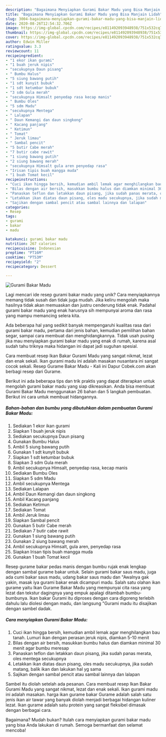```yaml
---
description: "Bagaimana Menyiapkan Gurami Bakar Madu yang Bisa Manjain Lidah"
title: "Bagaimana Menyiapkan Gurami Bakar Madu yang Bisa Manjain Lidah"
slug: 3004-bagaimana-menyiapkan-gurami-bakar-madu-yang-bisa-manjain-lidah
date: 2020-08-26T12:54:32.706Z
image: https://img-global.cpcdn.com/recipes/e811492093948938/751x532cq70/gurami-bakar-madu-foto-resep-utama.jpg
thumbnail: https://img-global.cpcdn.com/recipes/e811492093948938/751x532cq70/gurami-bakar-madu-foto-resep-utama.jpg
cover: https://img-global.cpcdn.com/recipes/e811492093948938/751x532cq70/gurami-bakar-madu-foto-resep-utama.jpg
author: Edwin Miller
ratingvalue: 3.3
reviewcount: 11
recipeingredient:
- "1 ekor ikan gurami"
- "1 buah jeruk nipis"
- "secukupnya Daun pisang"
- " Bumbu Halus"
- "5 siung bawang putih"
- "1 sdt kunyit bubuk"
- "1 sdt ketumbar bubuk"
- "3 sdm Gula merah"
- "secukupnya Himsalt penyedap rasa kecap manis"
- " Bumbu Oles"
- "5 sdm Madu"
- "secukupnya Mentega"
- " Lalapan"
- " Daun Kemangi dan daun singkong"
- " Kacang panjang"
- " Ketimun"
- " Tomat"
- " Jeruk limau"
- " Sambal pencit"
- "5 butir Cabe merah"
- "7 butir cabe rawit"
- "1 siung bawang putih"
- "2 siung bawang merah"
- "secukupnya Himsalt gula aren penyedap rasa"
- "Irisan tipis buah mangga muda"
- "1 buah Tomat kecil"
recipeinstructions:
- "Cuci ikan hingga bersih, kemudian ambil lemak agar menghilangkan bau tanah. Lumuri ikan dengan perasan jeruk nipis, diamkan 5-10 menit"
- "Bilas dengan air bersih, masukkan bumbu halus dan diamkan minimal 30 menit agar bumbu meresap"
- "Panaskan teflon dan letakkan daun pisang, jika sudah panas merata, oles mentega secukupnya"
- "Letakkan ikan diatas daun pisang, oles madu secukupnya, jika sudah matang, balik ikan dan lakukan hal yg sama"
- "Sajikan dengan sambal pencit atau sambal lainnya dan lalapan"
categories:
- Resep
tags:
- gurami
- bakar
- madu

katakunci: gurami bakar madu 
nutrition: 267 calories
recipecuisine: Indonesian
preptime: "PT16M"
cooktime: "PT53M"
recipeyield: "2"
recipecategory: Dessert

---
```



![Gurami Bakar Madu](https://img-global.cpcdn.com/recipes/e811492093948938/751x532cq70/gurami-bakar-madu-foto-resep-utama.jpg)

Lagi mencari ide resep gurami bakar madu yang unik? Cara menyiapkannya memang tidak susah dan tidak juga mudah. Jika keliru mengolah maka hasilnya tidak akan memuaskan dan justru cenderung tidak enak. Padahal gurami bakar madu yang enak harusnya sih mempunyai aroma dan rasa yang mampu memancing selera kita.

Ada beberapa hal yang sedikit banyak mempengaruhi kualitas rasa dari gurami bakar madu, pertama dari jenis bahan, kemudian pemilihan bahan segar, sampai cara membuat dan menghidangkannya. Tidak usah pusing jika mau menyiapkan gurami bakar madu yang enak di rumah, karena asal sudah tahu triknya maka hidangan ini dapat jadi suguhan spesial.

Cara membuat resep Ikan Bakar Gurami Madu yang sangat nikmat, lezat dan enak sekali. Ikan gurami madu ini adalah masakan nusantara ini sangat cocok sekali. Resep Gurame Bakar Madu - Kali ini Dapur Cobek.com akan berbagi resep dari Gurame.


Berikut ini ada beberapa tips dan trik praktis yang dapat diterapkan untuk mengolah gurami bakar madu yang siap dikreasikan. Anda bisa membuat Gurami Bakar Madu menggunakan 26 bahan dan 5 langkah pembuatan. Berikut ini cara untuk membuat hidangannya.

<!--inarticleads1-->

##### Bahan-bahan dan bumbu yang dibutuhkan dalam pembuatan Gurami Bakar Madu:

1. Sediakan 1 ekor ikan gurami
1. Siapkan 1 buah jeruk nipis
1. Sediakan secukupnya Daun pisang
1. Gunakan  Bumbu Halus
1. Ambil 5 siung bawang putih
1. Gunakan 1 sdt kunyit bubuk
1. Siapkan 1 sdt ketumbar bubuk
1. Siapkan 3 sdm Gula merah
1. Ambil secukupnya Himsalt, penyedap rasa, kecap manis
1. Sediakan  Bumbu Oles
1. Siapkan 5 sdm Madu
1. Ambil secukupnya Mentega
1. Sediakan  Lalapan
1. Ambil  Daun Kemangi dan daun singkong
1. Ambil  Kacang panjang
1. Sediakan  Ketimun
1. Sediakan  Tomat
1. Ambil  Jeruk limau
1. Siapkan  Sambal pencit
1. Gunakan 5 butir Cabe merah
1. Sediakan 7 butir cabe rawit
1. Gunakan 1 siung bawang putih
1. Gunakan 2 siung bawang merah
1. Ambil secukupnya Himsalt, gula aren, penyedap rasa
1. Siapkan Irisan tipis buah mangga muda
1. Gunakan 1 buah Tomat kecil


Resep gurame bakar pedas manis dengan bumbu rujak enak lengkap dengan sambal gurame bakar untuk. Selain gurami bakar saus madu, juga ada cumi bakar saus madu, udang bakar saus madu dan &#34;Awalnya gak yakin, masak iya gurami bakar enak dicampuri madu. Salah satu olahan ikan gurame yaitu Ikan Gurame Bakar Madu yang mempunyai cita rasa yang lezat dan tekstur dagingnya yang empuk apalagi ditambah bumbu-bumbunya. Ikan bakar Gurami itu diproses dengan cara digoreng terlebih dahulu lalu diolesi dengan madu, dan langsung &#34;Gurami madu itu disajikan dengan sambel dadak. 

<!--inarticleads2-->

##### Cara menyiapkan Gurami Bakar Madu:

1. Cuci ikan hingga bersih, kemudian ambil lemak agar menghilangkan bau tanah. Lumuri ikan dengan perasan jeruk nipis, diamkan 5-10 menit
1. Bilas dengan air bersih, masukkan bumbu halus dan diamkan minimal 30 menit agar bumbu meresap
1. Panaskan teflon dan letakkan daun pisang, jika sudah panas merata, oles mentega secukupnya
1. Letakkan ikan diatas daun pisang, oles madu secukupnya, jika sudah matang, balik ikan dan lakukan hal yg sama
1. Sajikan dengan sambal pencit atau sambal lainnya dan lalapan


Sambel itu diolah setelah ada pesanan. Cara membuat resep Ikan Bakar Gurami Madu yang sangat nikmat, lezat dan enak sekali. Ikan gurami madu ini adalah masakan. harga ikan gurame bakar Gurame adalah salah satu jenis ikan air tawar yang banyak diolah menjadi berbagai hidangan kuliner lezat. Ikan gurame adalah satu protein yang sangat fleksibel dimasak dengan berbagai cara. 

Bagaimana? Mudah bukan? Itulah cara menyiapkan gurami bakar madu yang bisa Anda lakukan di rumah. Semoga bermanfaat dan selamat mencoba!
